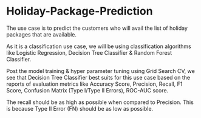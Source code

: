 # Holiday-Package-Prediction

The use case is to predict the customers who will avail the list of holiday packages that are available.

As it is a classification use case, we will be using classification algorithms like Logistic Regression, Decision Tree Classifier & Random Forest Classifier.

Post the model training & hyper parameter tuning using Grid Search CV, we see that Decision Tree Classifier best suits for this use case based on the reports
of evaluation metrics like Accuracy Score, Precision, Recall, F1 Score, Confusion Matrix (Type I/Type II Errors), ROC-AUC score.

The recall should be as high as possible when compared to Precision. This is because Type II Error (FN) should be as low as possible.